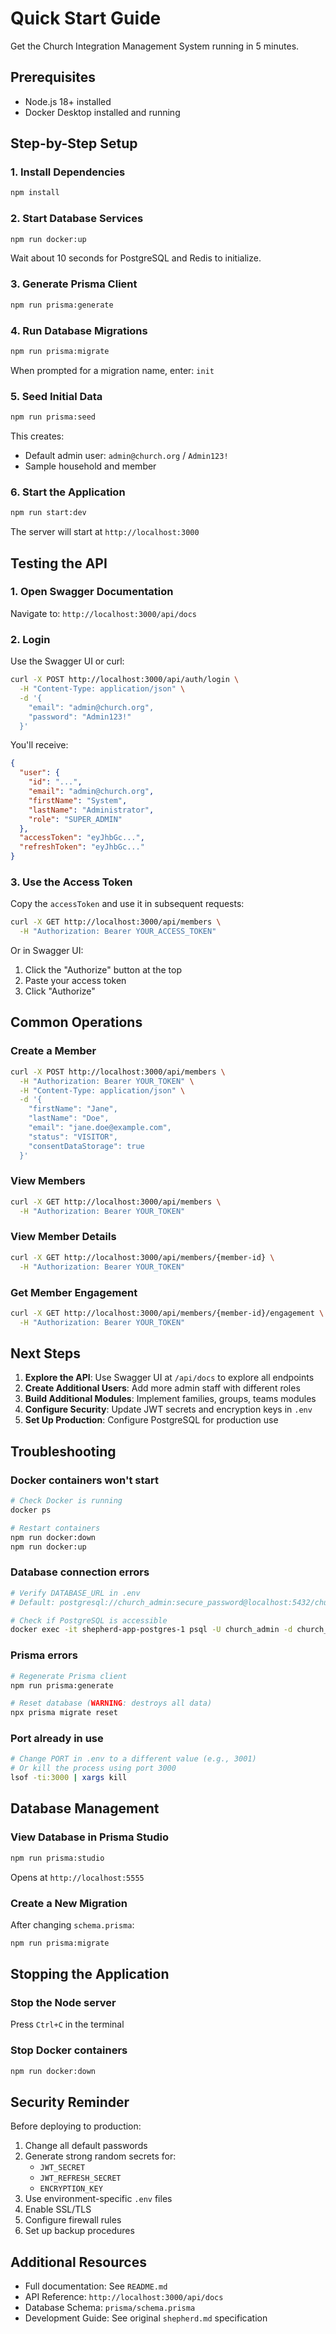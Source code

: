 # Quick Start Guide

Get the Church Integration Management System running in 5 minutes.

## Prerequisites

- Node.js 18+ installed
- Docker Desktop installed and running

## Step-by-Step Setup

### 1. Install Dependencies

```bash
npm install
```

### 2. Start Database Services

```bash
npm run docker:up
```

Wait about 10 seconds for PostgreSQL and Redis to initialize.

### 3. Generate Prisma Client

```bash
npm run prisma:generate
```

### 4. Run Database Migrations

```bash
npm run prisma:migrate
```

When prompted for a migration name, enter: `init`

### 5. Seed Initial Data

```bash
npm run prisma:seed
```

This creates:
- Default admin user: `admin@church.org` / `Admin123!`
- Sample household and member

### 6. Start the Application

```bash
npm run start:dev
```

The server will start at `http://localhost:3000`

## Testing the API

### 1. Open Swagger Documentation

Navigate to: `http://localhost:3000/api/docs`

### 2. Login

Use the Swagger UI or curl:

```bash
curl -X POST http://localhost:3000/api/auth/login \
  -H "Content-Type: application/json" \
  -d '{
    "email": "admin@church.org",
    "password": "Admin123!"
  }'
```

You'll receive:
```json
{
  "user": {
    "id": "...",
    "email": "admin@church.org",
    "firstName": "System",
    "lastName": "Administrator",
    "role": "SUPER_ADMIN"
  },
  "accessToken": "eyJhbGc...",
  "refreshToken": "eyJhbGc..."
}
```

### 3. Use the Access Token

Copy the `accessToken` and use it in subsequent requests:

```bash
curl -X GET http://localhost:3000/api/members \
  -H "Authorization: Bearer YOUR_ACCESS_TOKEN"
```

Or in Swagger UI:
1. Click the "Authorize" button at the top
2. Paste your access token
3. Click "Authorize"

## Common Operations

### Create a Member

```bash
curl -X POST http://localhost:3000/api/members \
  -H "Authorization: Bearer YOUR_TOKEN" \
  -H "Content-Type: application/json" \
  -d '{
    "firstName": "Jane",
    "lastName": "Doe",
    "email": "jane.doe@example.com",
    "status": "VISITOR",
    "consentDataStorage": true
  }'
```

### View Members

```bash
curl -X GET http://localhost:3000/api/members \
  -H "Authorization: Bearer YOUR_TOKEN"
```

### View Member Details

```bash
curl -X GET http://localhost:3000/api/members/{member-id} \
  -H "Authorization: Bearer YOUR_TOKEN"
```

### Get Member Engagement

```bash
curl -X GET http://localhost:3000/api/members/{member-id}/engagement \
  -H "Authorization: Bearer YOUR_TOKEN"
```

## Next Steps

1. **Explore the API**: Use Swagger UI at `/api/docs` to explore all endpoints
2. **Create Additional Users**: Add more admin staff with different roles
3. **Build Additional Modules**: Implement families, groups, teams modules
4. **Configure Security**: Update JWT secrets and encryption keys in `.env`
5. **Set Up Production**: Configure PostgreSQL for production use

## Troubleshooting

### Docker containers won't start
```bash
# Check Docker is running
docker ps

# Restart containers
npm run docker:down
npm run docker:up
```

### Database connection errors
```bash
# Verify DATABASE_URL in .env
# Default: postgresql://church_admin:secure_password@localhost:5432/church_system

# Check if PostgreSQL is accessible
docker exec -it shepherd-app-postgres-1 psql -U church_admin -d church_system
```

### Prisma errors
```bash
# Regenerate Prisma client
npm run prisma:generate

# Reset database (WARNING: destroys all data)
npx prisma migrate reset
```

### Port already in use
```bash
# Change PORT in .env to a different value (e.g., 3001)
# Or kill the process using port 3000
lsof -ti:3000 | xargs kill
```

## Database Management

### View Database in Prisma Studio

```bash
npm run prisma:studio
```

Opens at `http://localhost:5555`

### Create a New Migration

After changing `schema.prisma`:

```bash
npm run prisma:migrate
```

## Stopping the Application

### Stop the Node server
Press `Ctrl+C` in the terminal

### Stop Docker containers
```bash
npm run docker:down
```

## Security Reminder

Before deploying to production:

1. Change all default passwords
2. Generate strong random secrets for:
   - `JWT_SECRET`
   - `JWT_REFRESH_SECRET`
   - `ENCRYPTION_KEY`
3. Use environment-specific `.env` files
4. Enable SSL/TLS
5. Configure firewall rules
6. Set up backup procedures

## Additional Resources

- Full documentation: See `README.md`
- API Reference: `http://localhost:3000/api/docs`
- Database Schema: `prisma/schema.prisma`
- Development Guide: See original `shepherd.md` specification
